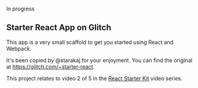 In progress


## Starter React App on Glitch

This app is a very small scaffold to get you started using React and Webpack.

It's been copied by @starakaj for your enjoyment. You can find the original at https://glitch.com/~starter-react.

This project relates to video 2 of 5 in the [React Starter Kit](https://glitch.com/react-starter-kit) video series.
